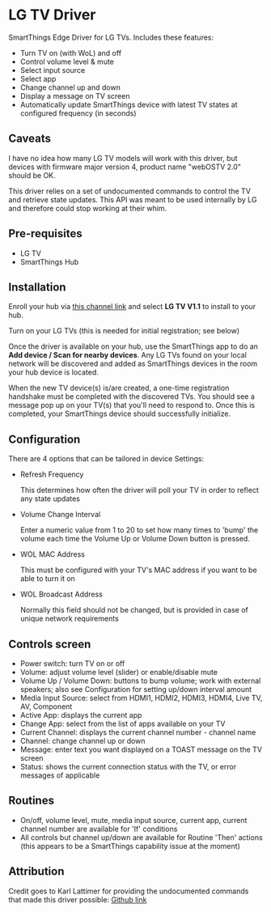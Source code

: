 # LG TV Driver
SmartThings Edge Driver for LG TVs.  Includes these features:
* Turn TV on (with WoL) and off
* Control volume level & mute
* Select input source
* Select app
* Change channel up and down
* Display a message on TV screen
* Automatically update SmartThings device with latest TV states at configured frequency (in seconds)

## Caveats
I have no idea how many LG TV models will work with this driver, but devices with firmware major version 4, product name "webOSTV 2.0" should be OK.

This driver relies on a set of undocumented commands to control the TV and retrieve state updates.  This API was meant to be used internally by LG and therefore could stop working at their whim.

## Pre-requisites
* LG TV
* SmartThings Hub

## Installation

Enroll your hub via [this channel link](https://bestow-regional.api.smartthings.com/invite/Q1jP7BqnNNlL) and select **LG TV V1.1** to install to your hub.

Turn on your LG TVs (this is needed for initial registration; see below)

Once the driver is available on your hub, use the SmartThings app to do an **Add device / Scan for nearby devices**.  Any LG TVs found on your local network will be discovered and added as SmartThings devices in the room your hub device is located.

When the new TV device(s) is/are created, a one-time registration handshake must be completed with the discovered TVs.  You should see a message pop up on your TV(s) that you'll need to respond to.  Once this is completed, your SmartThings device should successfully initialize.

## Configuration
There are 4 options that can be tailored in device Settings:
* Refresh Frequency
  
  This determines how often the driver will poll your TV in order to reflect any state updates
* Volume Change Interval

  Enter a numeric value from 1 to 20 to set how many times to 'bump' the volume each time the Volume Up or Volume Down button is pressed.
* WOL MAC Address
  
  This must be configured with your TV's MAC address if you want to be able to turn it on
* WOL Broadcast Address
  
  Normally this field should not be changed, but is provided in case of unique network requirements

## Controls screen
* Power switch: turn TV on or off
* Volume: adjust volume level (slider) or enable/disable mute
* Volume Up / Volume Down:  buttons to bump volume; work with external speakers; also see Configuration for setting up/down interval amount
* Media Input Source:  select from HDMI1, HDMI2, HDMI3, HDMI4, Live TV, AV, Component
* Active App: displays the current app
* Change App:  select from the list of apps available on your TV
* Current Channel: displays the current channel number - channel name
* Channel: change channel up or down
* Message: enter text you want displayed on a TOAST message on the TV screen
* Status: shows the current connection status with the TV, or error messages of applicable

## Routines
* On/off, volume level, mute, media input source, current app, current channel number are available for 'If' conditions
* All controls but channel up/down are available for Routine 'Then' actions (this appears to be a SmartThings capability issue at the moment)

## Attribution
Credit goes to Karl Lattimer for providing the undocumented commands that made this driver possible:  [Github link](https://github.com/klattimer/LGWebOSRemote/tree/master/LGTV)
